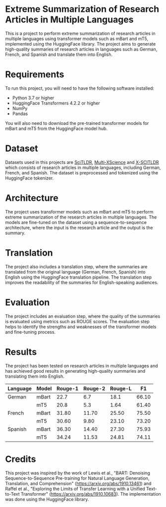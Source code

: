 # Extreme Summarization of Research Articles in Multiple Languages
This is a project to perform extreme summarization of research articles in multiple languages using transformer models such as mBart and mT5, implemented using the HuggingFace library. The project aims to generate high-quality summaries of research articles in languages such as German, French, and Spanish and translate them into English.

# Requirements
To run this project, you will need to have the following software installed:

* Python 3.7 or higher
* HuggingFace Transformers 4.2.2 or higher
* NumPy
* Pandas


You will also need to download the pre-trained transformer models for mBart and mT5 from the HuggingFace model hub.

# Dataset
Datasets used in this projects are [SciTLDR](https://github.com/allenai/scitldr), [Multi-XScience](https://github.com/yaolu/Multi-XScience) and [X-SCITLDR](https://github.com/sobamchan/xscitldr) which consists of research articles in multiple languages, including German, French, and Spanish. The dataset is preprocessed and tokenized using the HuggingFace tokenizer.

# Architecture
The project uses transformer models such as mBart and mT5 to perform extreme summarization of the research articles in multiple languages. The models are fine-tuned on the dataset using a sequence-to-sequence architecture, where the input is the research article and the output is the summary.

# Translation
The project also includes a translation step, where the summaries are translated from the original language (German, French, Spanish) into English using the HuggingFace translation pipeline. The translation step improves the readability of the summaries for English-speaking audiences.

# Evaluation
The project includes an evaluation step, where the quality of the summaries is evaluated using metrics such as ROUGE scores. The evaluation step helps to identify the strengths and weaknesses of the transformer models and fine-tuning process.

# Results
The project has been tested on research articles in multiple languages and has achieved good results in generating high-quality summaries and translating them into English.

| Language | Model | Rouge-1| Rouge-2 | Rouge-L | F1    |
| -------- | ----- | ------ | ------- | ------- | ----- |
| German   | mBart | 22.7   | 6.7     | 18.1    | 66.10 |
|          | mT5   | 20.8   | 5.3     | 1.64    | 61.40 |
| French   | mBart | 31.80  | 11.70   | 25.50   | 75.50 |
|          | mT5   | 30.60  | 9.80    | 23.10   | 73.20 |
| Spanish  | mBart | 36.30  | 14.40   | 27.30   | 75.93 |
|          | mT5   | 34.24  | 11.53   | 24.81   | 74.11 |


# Credits
This project was inspired by the work of Lewis et al., "BART: Denoising Sequence-to-Sequence Pre-training for Natural Language Generation, Translation, and Comprehension" (https://arxiv.org/abs/1910.13461) and Raffel et al., "Exploring the Limits of Transfer Learning with a Unified Text-to-Text Transformer" (https://arxiv.org/abs/1910.10683). The implementation was done using the HuggingFace library.
